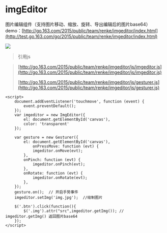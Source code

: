 # imgEditor
图片编辑组件（支持图片移动、缩放、旋转、导出编辑后的图片base64）
demo：[http://go.163.com/2015/public/team/renke/imgeditor/index.html](http://test.go.163.com/go/2015/public/team/renke/imgeditor/index.html)

![](http://i.imgur.com/xQweJRi.png)

> 引用js

> [http://go.163.com/2015/public/team/renke/imgeditor/js/imgeditor.js](http://go.163.com/2015/public/team/renke/imgeditor/js/imgeditor.js)
> 
> [http://go.163.com/2015/public/team/renke/imgeditor/js/gesturer.js](http://go.163.com/2015/public/team/renke/imgeditor/js/gesturer.js)

    <script>
   		document.addEventListener('touchmove', function (event) {
    		event.preventDefault();
    	});
    	var imgeditor = new ImgEditor({
    		el: document.getElementById('canvas'),
   			color: 'transparent'
    	});
    
    	var gesture = new Gesturer({
    		el: document.getElementById('canvas'),
    			onPressMove: function (evt) {
    			imgeditor.onMove(evt);
    		},
    		onPinch: function (evt) {
    			imgeditor.onPinch(evt);
    		},
    		onRotate: function (evt) {
    			imgeditor.onRotate(evt);
    		},
    	});
		gesture.on();  // 开启手势事件
    	imgeditor.setImg('img.jpg');  //绘制图片
    
    	$('.btn').click(function(){
    		$('.img').attr("src",imgeditor.getImg()); // imgeditor.getImg() 返回图片base64
    	});
    </script>
    
    

